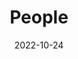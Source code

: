 ---
title: People
date: 2022-10-24

type: landing

sections:
  - block: people
    content:
      title: Meet the Team
      # Choose which groups/teams of users to display.
      #   Edit `user_groups` in each user's profile to add them to one or more of these groups.
      user_groups:
          - Advisors
          - PhD Students
          - Master Students
          - Alumni
      sort_by: Params.weight  # 使用单个排序字段
      sort_ascending: true
    design:
      show_interests: false
      show_role: true
      show_social: true
---